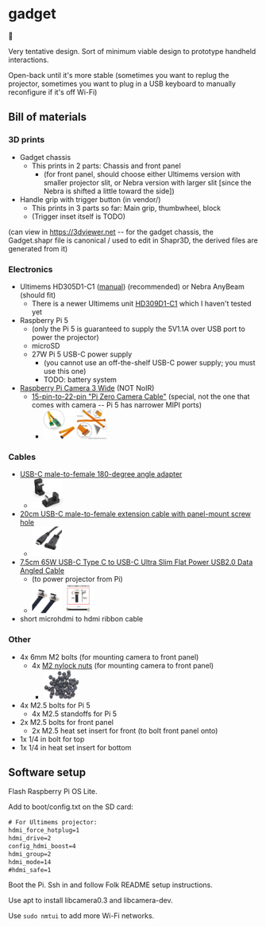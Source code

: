 # gadget
🔦

Very tentative design. Sort of minimum viable design to prototype
handheld interactions.

Open-back until it's more stable (sometimes you want to replug
the projector, sometimes you want to plug in a USB keyboard to
manually reconfigure if it's off Wi-Fi)

## Bill of materials

### 3D prints

- Gadget chassis
  - This prints in 2 parts: Chassis and front panel
    - (for front panel, should choose either Ultimems version with
      smaller projector slit, or Nebra version with larger slit [since
      the Nebra is shifted a little toward the side])
- Handle grip with trigger button (in vendor/)
  - This prints in 3 parts so far: Main grip, thumbwheel, block
  - (Trigger inset itself is TODO)

(can view in https://3dviewer.net -- for the gadget chassis, the
Gadget.shapr file is canonical / used to edit in Shapr3D, the derived
files are generated from it)

### Electronics

- Ultimems HD305D1-C1 ([manual](https://www.ultimems.com/download/hd305d1-c1_rev1_0_20231005_english/)) (recommended) or Nebra AnyBeam (should fit)
  - There is a newer Ultimems unit [HD309D1-C1](https://raspberry-pi.ksyic.com/main/index/pdp.id/1053/pdp.open/1053) which I haven't tested yet
- Raspberry Pi 5
  - (only the Pi 5 is guaranteed to supply the 5V1.1A
    over USB port to power the projector)
  - microSD
  - 27W Pi 5 USB-C power supply
    - (you cannot use an off-the-shelf USB-C power supply; you must
      use this one)
    - TODO: battery system
- [Raspberry Pi Camera 3 Wide](https://www.microcenter.com/product/662018/raspberry-pi-camera-3-wide) (NOT NoIR)
  - [15-pin-to-22-pin "Pi Zero Camera
    Cable"](https://www.amazon.com/dp/B0716TB6X3) (special, not the
    one that comes with camera -- Pi 5 has narrower MIPI ports)
    - <img src="doc/pi-camera-cable-1.jpg" height="60"> <img src="doc/pi-camera-cable-2.jpg" height="60">

### Cables

- [USB-C male-to-female 180-degree angle
  adapter](https://www.amazon.com/gp/product/B0BXCTRN7F?ie=UTF8&psc=1)
  - <img src="doc/usbc-180.jpg" height="60">
- [20cm USB-C male-to-female extension cable with panel-mount screw
  hole](https://www.amazon.com/gp/product/B075P2FF7L?ie=UTF8&psc=1)
  - <img src="doc/usbc-ext.jpg" height="60">
- [7.5cm 65W USB-C Type C to USB-C Ultra Slim Flat Power USB2.0 Data Angled
Cable](https://www.amazon.com/gp/product/B0D25V9QYG?ie=UTF8&th=1)
  - (to power projector from Pi)
  - <img src="doc/usbc-short-1.jpg" height="60"> <img src="doc/usbc-short-2.jpg" height="60">
- short microhdmi to hdmi ribbon cable

### Other

- 4x 6mm M2 bolts (for mounting camera to front panel)
  - 4x [M2 nylock nuts](https://www.amazon.com/dp/B07BCC3NJ2) (for
    mounting camera to front panel)
    - <img src="doc/m2-nylock-nuts.jpg" height="60">
- 4x M2.5 bolts for Pi 5
  - 4x M2.5 standoffs for Pi 5
- 2x M2.5 bolts for front panel
  - 2x M2.5 heat set insert for front (to bolt front panel onto)
- 1x 1/4 in bolt for top
- 1x 1/4 in heat set insert for bottom

## Software setup

Flash Raspberry Pi OS Lite.

Add to boot/config.txt on the SD card:

```
# For Ultimems projector:
hdmi_force_hotplug=1
hdmi_drive=2
config_hdmi_boost=4
hdmi_group=2
hdmi_mode=14
#hdmi_safe=1
```

Boot the Pi. Ssh in and follow Folk README setup instructions.

Use apt to install libcamera0.3 and libcamera-dev.

Use `sudo nmtui` to add more Wi-Fi networks.

